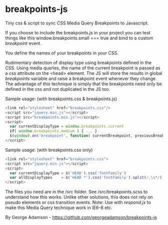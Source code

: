 breakpoints-js
==============

Tiny css & script to sync CSS Media Query Breakpoints to Javascript.

If you choose to include the breakpoints.js in your project you can test things like this window.breakpoints.small === true and bind to a custom *breakpoint* event.

You define the names of your breakpoints in your CSS.

Rudimentary detection of display type using breakpoints defined in the CSS. 
Using media queries, the name of the current breakpoint is passed as a css attribute on the &lt;head&gt; element.
The JS will store the results in global *breakpoints* variable and raise a breakpoint event whenever they change. 
The advantage of this technique is simply that the breakpoints need only be defined in the css and not duplicated in the JS too.

Sample usage: (with breakpoints.css & breakpoints.js)
```javascript
<link rel="stylesheet" href="breakpoints.css"/>
<script src="jquery.min.js"></script>
<script src="breakpoints.min.js"></script>
<script>
  var currentDisplayType = window.breakpoints.current                  // Eg: "large"
  if( window.breakpoints.medium ) { ... }
  $(window).on('breakpoint', function( currentBreakpoint, previousBreakpoint ){ ... } )
</script>
```

Sample usage: (with breakpoints.css only)
```javascript
<link rel="stylesheet" href="breakpoints.css">
<script src="jquery.min.js"></script>
<script>
  var currentDisplayType = $('HEAD').css('fontFamily')                 // Eg: "large"
  var allDisplayTypes    = $('HEAD *').css('fontFamily').split(/,\s*/) // Eg: ["defaultbreakpoint", "small", "medium", "large"]
</script>
```

The files you need are in the /src folder. See /src/breakpoints.scss to understand how this works. Unlike other solutions, this does not rely on pseudo elements or css transition events. 
Note: Use with *respond.js* to make this Media Query technique work in IE6-8 etc.

By George Adamson - https://github.com/georgeadamson/breakpoints-js
